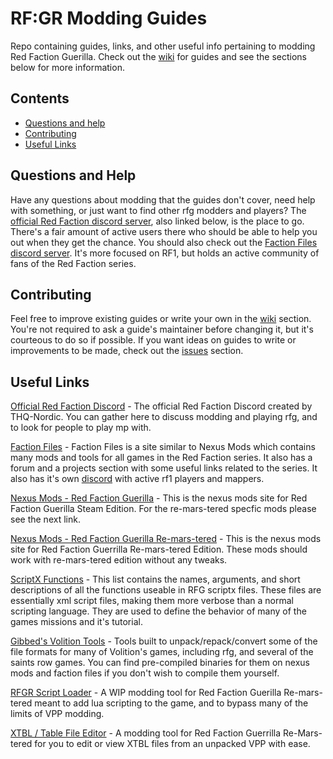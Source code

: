 # RF:GR Modding Guides
Repo containing guides, links, and other useful info pertaining to modding Red Faction Guerilla. Check out the [wiki](https://github.com/SimpleArrows/RFGRModdingGuides/wiki) for guides and see the sections below for more information.

## Contents
- [Questions and help](https://github.com/SimpleArrows/RFGRModdingGuides#questions-and-help)
- [Contributing](https://github.com/SimpleArrows/RFGRModdingGuides#contributing)
- [Useful Links](https://github.com/SimpleArrows/RFGRModdingGuides#useful-links)

## Questions and Help
Have any questions about modding that the guides don't cover, need help with something, or just want to find other rfg modders and players? The [official Red Faction discord server](https://discord.gg/RDsQKU8), also linked below, is the place to go. There's a fair amount of active users there who should be able to help you out when they get the chance. You should also check out the [Faction Files discord server](https://discord.gg/fRrUzuV). It's more focused on RF1, but holds an active community of fans of the Red Faction series.

## Contributing
Feel free to improve existing guides or write your own in the [wiki](https://github.com/SimpleArrows/RFGRModdingGuides/wiki) section. You're not required to ask a guide's maintainer before changing it, but it's courteous to do so if possible. If you want ideas on guides to write or improvements to be made, check out the [issues](https://github.com/SimpleArrows/RFGRModdingGuides/issues) section.

## Useful Links
[Official Red Faction Discord](https://discord.gg/RDsQKU8) - The official Red Faction Discord created by THQ-Nordic. You can gather here to discuss modding and playing rfg, and to look for people to play mp with.

[Faction Files](https://www.factionfiles.com/ff.php?action=files) - Faction Files is a site similar to Nexus Mods which contains many mods and tools for all games in the Red Faction series. It also has a forum and a projects section with some useful links related to the series. It also has it's own [discord](https://discord.gg/fRrUzuV) with active rf1 players and mappers.

[Nexus Mods - Red Faction Guerilla](https://www.nexusmods.com/redfactionguerilla/?tab=latest) - This is the nexus mods site for Red Faction Guerilla Steam Edition. For the re-mars-tered specfic mods please see the next link.

[Nexus Mods - Red Faction Guerilla Re-mars-tered](https://www.nexusmods.com/redfactionguerrillaremarstered) - This is the nexus mods site for Red Faction Guerrilla Re-mars-tered Edition. These mods should work with re-mars-tered edition without any tweaks.

[ScriptX Functions](https://www.factionfiles.com/ff.php?action=scriptxfuncs) - This list contains the names, arguments, and short descriptions of all the functions useable in RFG scriptx files. These files are essentially xml script files, making them more verbose than a normal scripting language. They are used to define the behavior of many of the games missions and it's tutorial.  

[Gibbed's Volition Tools](https://github.com/gibbed/Gibbed.Volition) - Tools built to unpack/repack/convert some of the file formats for many of Volition's games, including rfg, and several of the saints row games. You can find pre-compiled binaries for them on nexus mods and faction files if you don't wish to compile them yourself.

[RFGR Script Loader](https://github.com/Moneyl/RFGR-Script-Loader-Wiki) - A WIP modding tool for Red Faction Guerilla Re-mars-tered meant to add lua scripting to the game, and to bypass many of the limits of VPP modding. 

[XTBL / Table File Editor](https://cdn.discordapp.com/attachments/519780750845935639/546475447345479691/File_Editor.zip) - A modding tool for Red Faction Guerrilla Re-Mars-tered for you to edit or view XTBL files from an unpacked VPP with ease.
